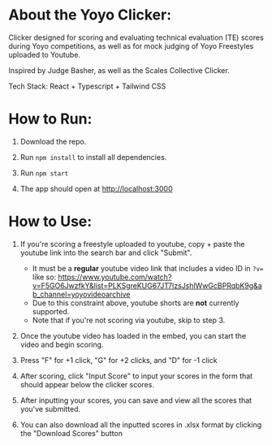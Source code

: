# About the Yoyo Clicker:

Clicker designed for scoring and evaluating technical evaluation (TE) scores during Yoyo competitions,
as well as for mock judging of Yoyo Freestyles uploaded to Youtube.

Inspired by Judge Basher, as well as the Scales Collective Clicker.

Tech Stack: React + Typescript + Tailwind CSS

# How to Run:

1. Download the repo.

2. Run `npm install` to install all dependencies.

3. Run `npm start`

4. The app should open at [http://localhost:3000](http://localhost:3000)

# How to Use:

1. If you're scoring a freestyle uploaded to youtube, copy + paste the youtube link into the 
search bar and click "Submit".
    * It must be a **regular** youtube video link that includes a video ID in `?v=` like so: https://www.youtube.com/watch?v=F5GO6JwzfkY&list=PLKSgreKUG67JT7lzsJshlWwGcBPRqbK9g&ab_channel=yoyovideoarchive
    * Due to this constraint above, youtube shorts are **not** currently supported.
    * Note that if you're not scoring via youtube, skip to step 3.

2. Once the youtube video has loaded in the embed, you can start the video and begin scoring.

3. Press "F" for +1 click, "G" for +2 clicks, and "D" for -1 click

4. After scoring, click "Input Score" to input your scores in the form that should appear below the clicker scores.

5. After inputting your scores, you can save and view all the scores that you've submitted.

6. You can also download all the inputted scores in .xlsx format by clicking the "Download Scores" button
